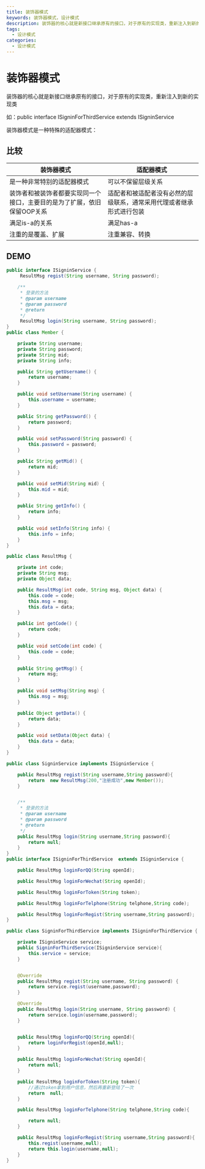 ```yaml
---
title: 装饰器模式
keywords: 装饰器模式，设计模式
description: 装饰器的核心就是新接口继承原有的接口，对于原有的实现类，重新注入到新的实现类。
tags:
  - 设计模式
categories:
  - 设计模式
---
```


# 装饰器模式

装饰器的核心就是新接口继承原有的接口，对于原有的实现类，重新注入到新的实现类

如：public interface ISigninForThirdService  extends ISigninService

装饰器模式是一种特殊的适配器模式：

## 比较

| 装饰器模式                                                              | 适配器模式                                                           |
|-------------------------------------------------------------------------|----------------------------------------------------------------------|
| 是一种非常特别的适配器模式                                              | 可以不保留层级关系                                                   |
| 装饰者和被装饰者都要实现同一个接口，主要目的是为了扩展，依旧保留OOP关系 | 适配者和被适配者没有必然的层级联系，通常采用代理或者继承形式进行包装 |
| 满足is-a的关系                                                          | 满足has-a                                                            |
| 注重的是覆盖、扩展                                                      | 注重兼容、转换                                                       |

## DEMO

```java
public interface ISigninService {
     ResultMsg regist(String username, String password);

    /**
     * 登录的方法
     * @param username
     * @param password
     * @return
     */
     ResultMsg login(String username, String password);
}
public class Member {

    private String username;
    private String password;
    private String mid;
    private String info;

    public String getUsername() {
        return username;
    }

    public void setUsername(String username) {
        this.username = username;
    }

    public String getPassword() {
        return password;
    }

    public void setPassword(String password) {
        this.password = password;
    }

    public String getMid() {
        return mid;
    }

    public void setMid(String mid) {
        this.mid = mid;
    }

    public String getInfo() {
        return info;
    }

    public void setInfo(String info) {
        this.info = info;
    }
}

public class ResultMsg {

    private int code;
    private String msg;
    private Object data;

    public ResultMsg(int code, String msg, Object data) {
        this.code = code;
        this.msg = msg;
        this.data = data;
    }

    public int getCode() {
        return code;
    }

    public void setCode(int code) {
        this.code = code;
    }

    public String getMsg() {
        return msg;
    }

    public void setMsg(String msg) {
        this.msg = msg;
    }

    public Object getData() {
        return data;
    }

    public void setData(Object data) {
        this.data = data;
    }
}

public class SigninService implements ISigninService {

    public ResultMsg regist(String username,String password){
        return  new ResultMsg(200,"注册成功",new Member());
    }


    /**
     * 登录的方法
     * @param username
     * @param password
     * @return
     */
    public ResultMsg login(String username,String password){
        return null;
    }
}
public interface ISigninForThirdService  extends ISigninService {

    public ResultMsg loginForQQ(String openId);

    public ResultMsg loginForWechat(String openId);

    public ResultMsg loginForToken(String token);

    public ResultMsg loginForTelphone(String telphone,String code);

    public ResultMsg loginForRegist(String username,String password);
}

public class SigninForThirdService implements ISigninForThirdService {

    private ISigninService service;
    public SigninForThirdService(ISigninService service){
        this.service = service;
    }


    @Override
    public ResultMsg regist(String username, String password) {
        return service.regist(username,password);
    }

    @Override
    public ResultMsg login(String username, String password) {
        return service.login(username,password);
    }


    public ResultMsg loginForQQ(String openId){
        return loginForRegist(openId,null);
    }

    public ResultMsg loginForWechat(String openId){
        return null;
    }

    public ResultMsg loginForToken(String token){
        //通过token拿到用户信息，然后再重新登陆了一次
        return  null;
    }

    public ResultMsg loginForTelphone(String telphone,String code){

        return null;
    }

    public ResultMsg loginForRegist(String username,String password){
        this.regist(username,null);
        return this.login(username,null);
    }
}
```
